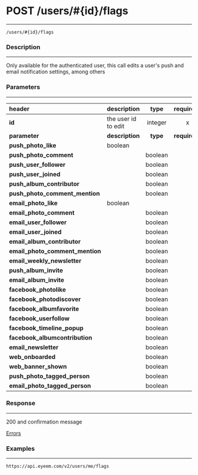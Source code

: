 # POST /users/#{id}/flags     
***
`/users/#{id}/flags`

### Description
***
Only available for the authenticated user, this call edits a user's push and email notification settings, among others

### Parameters
***

|header| description| type |required? |default|
|:---------|:--------------|:----------:|:------------:|:------------:|
|**id**|the user id to edit|integer|x||
|**parameter**| **description**| **type** |**required?** |**default**|
|**push_photo_like**|boolean|||
|**push_photo_comment**||boolean|||
|**push_user_follower**||boolean|||
|**push_user_joined**||boolean|||
|**push_album_contributor**| |boolean|||
|**push_photo_comment_mention**||boolean|||
|**email_photo_like**|boolean|||
|**email_photo_comment**||boolean|||
|**email_user_follower**||boolean|||
|**email_user_joined**||boolean|||
|**email_album_contributor**| |boolean|||
|**email_photo_comment_mention**||boolean|||
|**email_weekly_newsletter**||boolean|||
|**push_album_invite**||boolean|||
|**email_album_invite**||boolean|||
|**facebook_photolike**||boolean|||
|**facebook_photodiscover**||boolean|||
|**facebook_albumfavorite**||boolean|||
|**facebook_userfollow**||boolean|||
|**facebook_timeline_popup**||boolean|||
|**facebook_albumcontribution**||boolean|||
|**email_newsletter**||boolean|||
|**web_onboarded**||boolean|||
|**web_banner_shown**||boolean|||
|**push_photo_tagged_person**||boolean|||
|**email_photo_tagged_person**||boolean|||


### Response
***


200 and confirmation message

[Errors](../../resources/errors.md#files)


### Examples
***

`https://api.eyeem.com/v2/users/me/flags`


